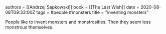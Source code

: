 
authors = [[Andrzej Sapkowski]]
book = [[The Last Wish]]
date = 2020-08-08T09:33:00Z
tags = #people #monsters
title = "inventing monsters"

People like to invent monsters and monstrosities. Then they seem less monstrous themselves.